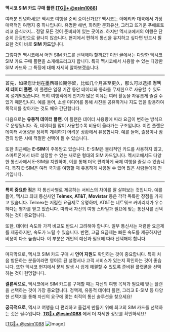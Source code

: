 **멕시코 SIM 카드 구매 플랜 [[TG💪+ @esim1088](https://t.me/s/esim1088)]**

여러분 안녕하세요! 멕시코 여행을 준비 중이신가요? 멕시코는 아메리카 대륙에서 가장 매력적인 여행지 중 하나입니다. 유명한 해변, 화려한 문화유산, 그리고 뜨거운 푸에르토리코 음식까지… 정말 모든 것이 준비되어 있는 곳이죠. 하지만 멕시코에서의 여행은 단순히 관광만으로 끝나지 않습니다. 현지에서 편하게 통신을 유지하고 싶다면 반드시 필요한 것이 바로 **SIM 카드**입니다.

그렇다면 멕시코에서 어떤 SIM 카드를 선택해야 할까요? 이번 글에서는 다양한 멕시코 SIM 카드 구매 플랜을 소개해드리고자 합니다. 특히 멕시코에서 사용할 수 있는 다양한 SIM 카드와 그 특징에 대해 자세히 알아보겠습니다.

---

首先，如果您计划在墨西哥长期停留，比如几个月甚至更久，那么可以选择 **정액제 데이터 플랜**. 이 플랜은 일정 기간 동안 데이터와 통화를 무제한으로 사용할 수 있도록 설계되었습니다. 특히 여행객에게 인기가 많은 이유는 여러 활동을 자유롭게 즐길 수 있기 때문입니다. 예를 들어, 소셜 미디어를 통해 사진을 공유하거나 지도 앱을 활용하여 목적지를 찾아가는 것도 매우 간단합니다.

다음으로는 **유동적 데이터 플랜**. 이 플랜은 데이터 사용량에 따라 요금이 변하는 방식으로 운영됩니다. 즉, 데이터를 많이 사용할수록 비용이 올라가는 구조입니다. 이런 플랜은 데이터 사용량을 정확히 계획하기 어려운 상황에서 유용합니다. 예를 들어, 출장이나 잠깐의 방문 시에 적절한 선택이 될 수 있습니다.

또한 최근에는 **E-SIM**이 주목받고 있습니다. E-SIM은 물리적인 카드를 사용하지 않고, 스마트폰에서 바로 설정할 수 있는 새로운 형태의 SIM 카드입니다. 멕시코에서도 다양한 통신사에서 E-SIM을 지원하며, 이를 통해 더욱 편리하게 국제 여행을 즐길 수 있습니다. 특히 E-SIM은 여러 국가를 여행할 때 유용하게 사용될 수 있어 많은 사람들에게 인기입니다.

---

**특히 중요한 점**은 각 통신사별로 제공하는 서비스의 차이를 잘 살펴보는 것입니다. 예를 들어, 멕시코 최대 통신사인 **Telmex**, **AT&T**, **Movistar** 등은 각각 독특한 장점을 가지고 있습니다. Telmex는 저렴한 요금제로 유명하며, AT&T는 네트워크 커버리지가 우수하다는 평가를 받고 있습니다. 따라서 자신의 여행 스타일과 필요에 맞는 통신사를 선택하는 것이 중요합니다.

또한, 데이터 속도와 가격 비교도 반드시 고려해야 합니다. 일부 통신사는 저렴한 요금제를 제공하지만, 속도가 느릴 수 있습니다. 반면, 고급 요금제는 빠른 속도를 제공하지만 비용이 다소 높습니다. 이 부분은 개인의 예산과 필요에 따라 선택해야 합니다.

---

마지막으로, 멕시코 SIM 카드 구매 시 **언어 지원**도 확인하는 것이 중요합니다. 특히 처음 방문하는 분들이라면 영어로 된 설명서나 고객 서비스가 있는지 확인하는 것이 좋습니다. 또한 멕시코 현지에서 문제 발생 시 쉽게 해결할 수 있도록 준비된 플랫폼을 선택하는 것이 현명합니다.

**결론적으로**, 멕시코에서 SIM 카드를 구매할 때는 자신의 여행 목적과 필요에 맞는 플랜을 선택하는 것이 가장 중요합니다. 정액제, 유동적 데이터 플랜, 그리고 E-SIM 등 다양한 선택지를 통해 자신의 요구에 맞는 최적의 통신 솔루션을 찾으세요!

**궁극적으로**, 멕시코 여행을 더 편리하고 즐겁게 만들기 위해 최고의 SIM 카드를 선택하는 것은 필수입니다. **[TG💪+ @esim1088](https://t.me/s/esim1088)** 에서 더 자세한 정보를 확인하세요!

[[TG💪+ @esim1088](https://t.me/s/esim1088) ![Image](https://i.postimg.cc/Y0z9fWf4/image.png)]
